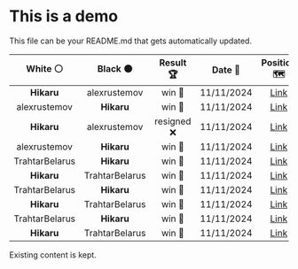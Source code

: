 # This is a demo

This file can be your README.md that gets automatically updated.

<!--START_SECTION:chessStats-->
<!-- Automatically generated with https://github.com/Balastrong/chess-stats-action -->

| White ⚪ | Black ⚫ | Result 🏆 | Date 📅 | Position 🗺️ |
|:---:|:---:|:---:|:---:|:---:|
| **Hikaru** | alexrustemov | win 🥇 | 11/11/2024 | <a href="http://www.ee.unb.ca/cgi-bin/tervo/fen.pl?select=3r4/1p3pk1/4r1pp/p2N2q1/P1PQ4/1P6/4R2P/5R1K b - -">Link</a> |
| alexrustemov | **Hikaru** | win 🥇 | 11/11/2024 | <a href="http://www.ee.unb.ca/cgi-bin/tervo/fen.pl?select=8/2n1k3/1R3pp1/2r4p/2N1PP2/3K4/7P/4b3 w - -">Link</a> |
| **Hikaru** | alexrustemov | resigned ❌ | 11/11/2024 | <a href="http://www.ee.unb.ca/cgi-bin/tervo/fen.pl?select=rr4k1/1R3pp1/4p2p/3pPb2/P2P4/5QP1/5P1P/4qBK1 w - -">Link</a> |
| alexrustemov | **Hikaru** | win 🥇 | 11/11/2024 | <a href="http://www.ee.unb.ca/cgi-bin/tervo/fen.pl?select=8/8/4r3/6p1/8/1p3P2/2k2K2/2B5 w - -">Link</a> |
| TrahtarBelarus | **Hikaru** | win 🥇 | 11/11/2024 | <a href="http://www.ee.unb.ca/cgi-bin/tervo/fen.pl?select=r5k1/pN3pbp/2p3p1/8/5P2/4P1PP/PP1R2BK/1bB1r3 w - -">Link</a> |
| **Hikaru** | TrahtarBelarus | win 🥇 | 11/11/2024 | <a href="http://www.ee.unb.ca/cgi-bin/tervo/fen.pl?select=6r1/1pp4r/p3kp2/8/4PKPp/1P1P3R/P1P5/6R1 b - -">Link</a> |
| TrahtarBelarus | **Hikaru** | win 🥇 | 11/11/2024 | <a href="http://www.ee.unb.ca/cgi-bin/tervo/fen.pl?select=8/5n2/2Rp2k1/2pP1p1p/2P2P1P/1r2p1PK/8/5N2 w - -">Link</a> |
| **Hikaru** | TrahtarBelarus | win 🥇 | 11/11/2024 | <a href="http://www.ee.unb.ca/cgi-bin/tervo/fen.pl?select=1Q1Q4/5pk1/4p1p1/4P2p/7P/6P1/1q3PK1/8 b - -">Link</a> |
| TrahtarBelarus | **Hikaru** | win 🥇 | 11/11/2024 | <a href="http://www.ee.unb.ca/cgi-bin/tervo/fen.pl?select=4R3/pp3rk1/2pp4/5p2/4r2P/1P4P1/P3N1K1/8 w - -">Link</a> |
| **Hikaru** | TrahtarBelarus | win 🥇 | 11/11/2024 | <a href="http://www.ee.unb.ca/cgi-bin/tervo/fen.pl?select=Q7/8/k1p5/1p5q/1b1N4/p5P1/P4r2/5RK1 b - -">Link</a> |

<!--END_SECTION:chessStats-->

Existing content is kept.

